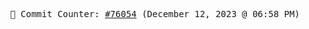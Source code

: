 <p align="center">
    <samp>
        📮 Commit Counter: <a href="https://github.com/Javascript-void0/Javascript-void0/commits/main">#76054</a> (December 12, 2023 @ 06:58 PM)
    </samp>
</p>